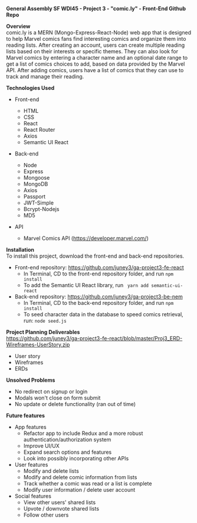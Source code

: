 __General Assembly SF WDI45 - Project 3 - "comic.ly" - Front-End Github Repo__

__Overview__<br>
comic.ly is a MERN (Mongo-Express-React-Node) web app that is designed to help Marvel comics fans find interesting comics and organize them into reading lists. After creating an account, users can create multiple reading lists based on their interests or specific themes. They can also look for Marvel comics by entering a character name and an optional date range to get a list of comics choices to add, based on data provided by the Marvel API. After adding comics, users have a list of comics that they can use to track and manage their reading. 

__Technologies Used__<br>
  * Front-end 
    - HTML
    - CSS
    - React
    - React Router
    - Axios
    - Semantic UI React

  * Back-end
    - Node
    - Express
    - Mongoose
    - MongoDB
    - Axios
    - Passport
    - JWT-Simple
    - Bcrypt-Nodejs
    - MD5

  * API
    - Marvel Comics API (https://developer.marvel.com/)
 
__Installation__<br>
To install this project, download the front-end and back-end repositories.
  * Front-end repository: https://github.com/juney3/ga-project3-fe-react
    - In Terminal, CD to the front-end repository folder, and run ```npm install```
    - To add the Semantic UI React library, run ``` yarn add semantic-ui-react```
  * Back-end repository: https://github.com/juney3/ga-project3-be-nem
    - In Terminal, CD to the back-end repository folder, and run ```npm install```
    - To seed character data in the database to speed comics retrieval, run: ```node seed.js```

__Project Planning Deliverables__<br>
https://github.com/juney3/ga-project3-fe-react/blob/master/Proj3_ERD-Wireframes-UserStory.zip
  * User story
  * Wireframes
  * ERDs

__Unsolved Problems__<br>
  * No redirect on signup or login
  * Modals won't close on form submit
  * No update or delete functionality (ran out of time)
  
__Future features__<br>
 * App features<br>
   - Refactor app to include Redux and a more robust authentication/authorization system
   - Improve UI/UX
   - Expand search options and features
   - Look into possibly incorporating other APIs
 * User features<br>
   - Modify and delete lists
   - Modify and delete comic information from lists
   - Track whether a comic was read or a list is complete
   - Modify user information / delete user account
 * Social features<br>
   - View other users' shared lists
   - Upvote / downvote shared lists
   - Follow other users
  

